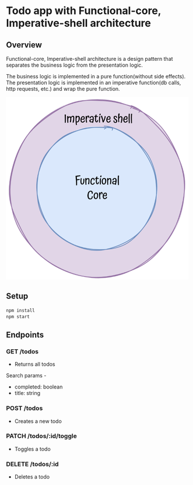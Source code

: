 # Todo app with Functional-core, Imperative-shell architecture

## Overview

Functional-core, Imperative-shell architecture is a design pattern that separates the business logic from the presentation logic.

The business logic is implemented in a pure function(without side effects). The presentation logic is implemented in an imperative function(db calls, http requests, etc.) and wrap the pure function.

<img src="./docs/images/fcis.png" alt="architecture" width="500"/>

## Setup

```bash
npm install
npm start
```

## Endpoints

### GET /todos
- Returns all todos

Search params -
- completed: boolean
- title: string

### POST /todos
- Creates a new todo

### PATCH /todos/:id/toggle
- Toggles a todo

### DELETE /todos/:id
- Deletes a todo